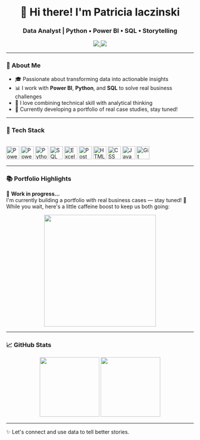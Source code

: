 <h1 align="center">👋 Hi there! I'm Patricia Iaczinski</h1>
<h3 align="center">Data Analyst | Python • Power BI • SQL • Storytelling</h3>

<p align="center">
  <a href="https://www.linkedin.com/in/patricia-iaczinski" target="_blank">
    <img src="https://img.shields.io/badge/-LinkedIn-%230077B5?style=flat-square&logo=linkedin&logoColor=white"/>
  </a>
  <a href="mailto:patricia.iaczinski@gmail.com">
    <img src="https://img.shields.io/badge/-Gmail-%23333?style=flat-square&logo=gmail&logoColor=white"/>
  </a>
</p>

---

### 🧭 About Me

- 🎓 Passionate about transforming data into actionable insights  
- 📊 I work with **Power BI**, **Python**, and **SQL** to solve real business challenges  
- 🧠 I love combining technical skill with analytical thinking  
- 🚀 Currently developing a portfolio of real case studies, stay tuned!

---

### 🧰 Tech Stack

<div style="display: inline_block"><br>

  <img alt="Power BI" height="35" src="https://img.shields.io/badge/Power%20BI-F2C811?style=flat&logo=powerbi&logoColor=black" />
  <img alt="Power Automate" height="35" src="https://img.shields.io/badge/Power%20Automate-0066FF?style=flat&logo=microsoft-powerautomate&logoColor=white" />
  <img alt="Python" height="35" src="https://img.shields.io/badge/Python-3776AB?style=flat&logo=python&logoColor=white" />
  <img alt="SQL" height="35" src="https://img.shields.io/badge/SQL-336791?style=flat&logo=postgresql&logoColor=white" />
  <img alt="Excel" height="35" src="https://img.shields.io/badge/Excel-217346?style=flat&logo=microsoft-excel&logoColor=white" />
  <img alt="Postman" height="35" src="https://img.shields.io/badge/Postman-FF6C37?style=flat&logo=postman&logoColor=white" />
  <img alt="HTML" height="35" src="https://img.shields.io/badge/HTML5-E34F26?style=flat&logo=html5&logoColor=white" />
  <img alt="CSS" height="35" src="https://img.shields.io/badge/CSS3-1572B6?style=flat&logo=css3&logoColor=white" />
  <img alt="Java" height="35" src="https://img.shields.io/badge/Java-ED8B00?style=flat&logo=java&logoColor=white" />
  <img alt="Git" height="35" src="https://img.shields.io/badge/Git-F05032?style=flat&logo=git&logoColor=white" />
</div>

---

### 📚 Portfolio Highlights

🚧 **Work in progress...**  
I'm currently building a portfolio with real business cases — stay tuned! 🎯  
While you wait, here's a little caffeine boost to keep us both going:

<p align="center">
  <img src="https://media.giphy.com/media/v1.Y2lkPTc5MGI3NjExZGVkaWFndnFnMzN5MXY5MWU3NmptZWp0d21tdmtzYWJnd3U5OHg2dyZlcD12MV9naWZzX3NlYXJjaCZjdD1n/VbnUQpnihPSIgIXuZv/giphy.gif" width="300"/>
</p>

---

### 📈 GitHub Stats

<div align="center">
  <img height="160em" src="https://github-readme-stats.vercel.app/api?username=paatyiaczinski&show_icons=true&theme=tokyonight&count_private=true"/>
  <img height="160em" src="https://github-readme-stats.vercel.app/api/top-langs/?username=paatyiaczinski&layout=compact&langs_count=6&theme=tokyonight"/>
</div>

---

✨ Let's connect and use data to tell better stories.
